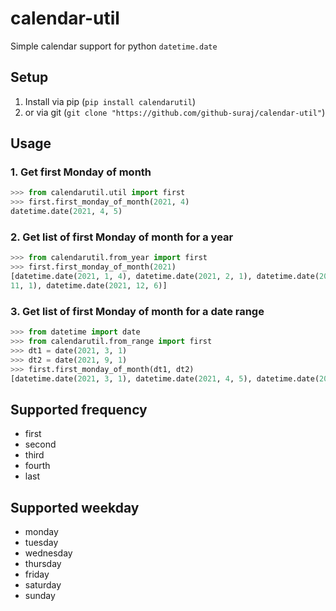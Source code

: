 # calendar-util
Simple calendar support for python `datetime.date`

## Setup

1. Install via pip (`pip install calendarutil`)
2. or via git (`git clone "https://github.com/github-suraj/calendar-util"`)

## Usage

### 1. Get first Monday of month 
```python
>>> from calendarutil.util import first
>>> first.first_monday_of_month(2021, 4)
datetime.date(2021, 4, 5)
```

### 2. Get list of first Monday of month for a year
```python
>>> from calendarutil.from_year import first
>>> first.first_monday_of_month(2021)        
[datetime.date(2021, 1, 4), datetime.date(2021, 2, 1), datetime.date(2021, 3, 1), datetime.date(2021, 4, 5), datetime.date(2021, 5, 3), datetime.date(2021, 6, 7), datetime.date(2021, 7, 5), datetime.date(2021, 8, 2), datetime.date(2021, 9, 6), datetime.date(2021, 10, 4), datetime.date(2021, 
11, 1), datetime.date(2021, 12, 6)]
```

### 3. Get list of first Monday of month for a date range
```python
>>> from datetime import date
>>> from calendarutil.from_range import first
>>> dt1 = date(2021, 3, 1)    
>>> dt2 = date(2021, 9, 1)
>>> first.first_monday_of_month(dt1, dt2)
[datetime.date(2021, 3, 1), datetime.date(2021, 4, 5), datetime.date(2021, 5, 3), datetime.date(2021, 6, 7), datetime.date(2021, 7, 5), datetime.date(2021, 8, 2), datetime.date(2021, 9, 6)]
```
## Supported frequency

- first
- second
- third
- fourth
- last

## Supported weekday

- monday
- tuesday
- wednesday
- thursday
- friday
- saturday
- sunday